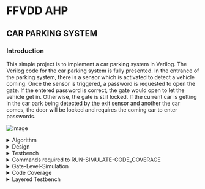 # FFVDD AHP
## CAR PARKING SYSTEM

### Introduction

This simple project is to implement a car parking system in Verilog. The Verilog code for the car parking system is fully presented.
In the entrance of the parking system, there is a sensor which is activated to detect a vehicle coming. Once the sensor is triggered, a password is requested to open the gate. If the entered password is correct, the gate would open to let the vehicle get in. Otherwise, the gate is still locked. If the current car is getting in the car park being detected by the exit sensor and another the car comes, the door will be locked and requires the coming car to enter passwords.

![image](https://github.com/ShashidharReddy01/FFVDD/assets/142148810/899e38f8-309d-4451-b9cf-fb4c76f3e77f)

<details>
<summary>Algorithm</summary>


1. Vehicle Detection:
   - When a vehicle approaches the entrance of the parking system, a sensor is activated to detect its presence.

2. Request for Password:
   - Once the sensor is triggered and a vehicle is detected, the system requests a password to open the gate. This is typically done via an input interface, such as a keypad or a mobile app.

3. Password Entry:
   - The driver or user of the vehicle enters the required password using the input interface.

4. Password Verification:
   - The entered password is compared to a pre-defined correct password or a database of authorized users. The system checks if the entered password is correct.

5. Gate Operation:
   - If the entered password is correct, the gate opens to allow the vehicle to enter the parking area.

6. Gate Locking:
   - If the entered password is incorrect, the gate remains locked. The vehicle is not granted access, and the driver may need to re-enter the correct password.

7. Exit Detection:
   - As a vehicle enters, it is detected by an entrance sensor. Simultaneously, the parking system keeps track of the vehicles within the parking area.

8. Preventing Multiple Entries:
   - If another vehicle approaches while the first vehicle is still in the process of entering and hasn't completely cleared the gate, the gate remains locked. The second vehicle will also need to enter the correct password.

9. Monitoring and Management:
   - The parking system may have monitoring and management capabilities, such as recording entry and exit times, managing access permissions, and providing data on parking availability.

This process ensures that only authorized vehicles with the correct password can enter the parking area. Additionally, it prevents multiple vehicles from entering simultaneously, maintaining security and control over access to the parking facility.
</details>

<details>
<summary>Design</summary>

```
module parking_system( 
                input clk,reset_n,
 input sensor_entrance, sensor_exit, 
 input [1:0] password_1, password_2,
 output wire GREEN_LED,RED_LED,
 output reg [6:0] HEX_1, HEX_2
    );
 parameter IDLE = 3'b000, WAIT_PASSWORD = 3'b001, WRONG_PASS = 3'b010, RIGHT_PASS = 3'b011,STOP = 3'b100;
 // Moore FSM : output just depends on the current state
 reg[2:0] current_state, next_state;
 reg[31:0] counter_wait;
 reg red_tmp,green_tmp;
 // Next state
 always @(posedge clk or negedge reset_n)
 begin
 if(~reset_n) 
 current_state = IDLE;
 else
 current_state = next_state;
 end
 // counter_wait
 always @(posedge clk or negedge reset_n) 
 begin
 if(~reset_n) 
 counter_wait <= 0;
 else if(current_state==WAIT_PASSWORD)
 counter_wait <= counter_wait + 1;
 else 
 counter_wait <= 0;
 end
 // change state
 always @(*)
 begin
 case(current_state)
 IDLE: begin
         if(sensor_entrance == 1)
 next_state = WAIT_PASSWORD;
 else
 next_state = IDLE;
 end
 WAIT_PASSWORD: begin
 if(counter_wait <= 3)
 next_state = WAIT_PASSWORD;
 else 
 begin
 if((password_1==2'b01)&&(password_2==2'b10))
 next_state = RIGHT_PASS;
 else
 next_state = WRONG_PASS;
 end
 end
 WRONG_PASS: begin
 if((password_1==2'b01)&&(password_2==2'b10))
 next_state = RIGHT_PASS;
 else
 next_state = WRONG_PASS;
 end
 RIGHT_PASS: begin
 if(sensor_entrance==1 && sensor_exit == 1)
 next_state = STOP;
 else if(sensor_exit == 1)
 next_state = IDLE;
 else
 next_state = RIGHT_PASS;
 end
 STOP: begin
 if((password_1==2'b01)&&(password_2==2'b10))
 next_state = RIGHT_PASS;
 else
 next_state = STOP;
 end
 default: next_state = IDLE;
 endcase
 end
 // LEDs and output, change the period of blinking LEDs here
 always @(posedge clk) begin 
 case(current_state)
 IDLE: begin
 green_tmp = 1'b0;
 red_tmp = 1'b0;
 HEX_1 = 7'b1111111; // off
 HEX_2 = 7'b1111111; // off
 end
 WAIT_PASSWORD: begin
 green_tmp = 1'b0;
 red_tmp = 1'b1;
 HEX_1 = 7'b000_0110; // E
 HEX_2 = 7'b010_1011; // n 
 end
 WRONG_PASS: begin
 green_tmp = 1'b0;
 red_tmp = ~red_tmp;
 HEX_1 = 7'b000_0110; // E
 HEX_2 = 7'b000_0110; // E 
 end
 RIGHT_PASS: begin
 green_tmp = ~green_tmp;
 red_tmp = 1'b0;
 HEX_1 = 7'b000_0010; // 6
 HEX_2 = 7'b100_0000; // 0 
 end
 STOP: begin
 green_tmp = 1'b0;
 red_tmp = ~red_tmp;
 HEX_1 = 7'b001_0010; // 5
 HEX_2 = 7'b000_1100; // P 
 end
 endcase
 end
 assign RED_LED = red_tmp  ;
 assign GREEN_LED = green_tmp;

endmodule
```
</details>
<details>
<summary>Testbench</summary>

```
module tb_parking_system;

  // Inputs
  reg clk;
  reg reset_n;
  reg sensor_entrance;
  reg sensor_exit;
  reg [1:0] password_1;
  reg [1:0] password_2;

  // Outputs
  wire GREEN_LED;
  wire RED_LED;
  wire [6:0] HEX_1;
  wire [6:0] HEX_2;
  // Instantiate the Unit Under Test (UUT)
  parking_system uut (
  .clk(clk), 
  .reset_n(reset_n), 
  .sensor_entrance(sensor_entrance), 
  .sensor_exit(sensor_exit), 
  .password_1(password_1), 
  .password_2(password_2), 
  .GREEN_LED(GREEN_LED), 
  .RED_LED(RED_LED), 
  .HEX_1(HEX_1), 
 .HEX_2(HEX_2)
 );
 initial begin
 clk = 0;
 forever #10 clk = ~clk;
 end
 initial begin
 // Initialize Inputs
 reset_n = 0;
 sensor_entrance = 0;
 sensor_exit = 0;
 password_1 = 0;
 password_2 = 0;
 // Wait 100 ns for global reset to finish
 #100;
      reset_n = 1;
 #20;
 sensor_entrance = 1;
 #1000;
 sensor_entrance = 0;
 password_1 = 1;
 password_2 = 2;
 #2000;
 sensor_exit =1;
 
 end
    
endmodule
```
</details>
<details>
<summary>Commands required to RUN-SIMULATE-CODE_COVERAGE</summary>
	
## Steps to start CADENCE on linux

&gt; create a folder in the desktop, with your srn/name

&gt; open the folder

&gt; right-click and create files for design and testbench,
eg. db_fsm.v and db_tb.v

&gt; right-click on the files and open them using gedit, save the design and
testbench codes in the respective files

&gt; right-click inside the folder and select open in terminal

&gt; enter the following commands in the terminal
`csh`

Enters the C-Shell

`source /home/&lt;install location`
&gt; `/cshrc`

&gt; Navigates to the Cadence Tools install path and starts the tool

Note: You can use the upper arrow in the terminal to navigate quickly to the already used paths/commands and use tab-key to auto-complete commands.

&gt; A new window appears that welcomes the user to the Cadence Design Suite,the following tools can be invoked in this window.

## Simulation Tool

&gt;To start reading the design and testbench files, to obtain a waveform in the Graphical User Interface (simvision), enter the following commands.
Note: No space between +access and +rw, but mandatory space between +rw and +gui. (make sure to follow all similar spacing patterns given in the tool reference)

&gt; ncverilog &lt;design&gt; &lt;testbench&gt; +access+rw +gui

eg. ncverilog db_fsm.v db_tb.v +access+rw +gui

Note: the +gui starts up the ncverilog GUI window.

&gt; navigate through the design hierarchy and select the signals you want to
analyze in the design browser (hold down ctrl-key while selecting), right-click
and select send to waveform

&gt; in the simvision window, select the play button, followed by the pause button
to start and stop the simulation. The simulation will end automatically if the
$finish statement is executed in the HDL.

&gt; select the ‘=’ symbol at the top right corner of the window, to fit the
waveform’s entirety in the same frame.

&gt; drag the red marker to the beginning of the waveform and select on the ‘+’
symbol on the top right corner, to magnify until the waveform pulses are
visible for verifying the functionality of the design.

## Code Coverage Check

&gt; ncverilog design.v tb.v +access+rw +gui +nccoverage+all

&gt; Check for the path of the file “cov_work” generated in the terminal then
type:

(Invoke Incisive Metrics Center)

&gt;enter the command ‘imc’ in the terminal which will launch the IMC GUI.

`imc`

&gt; In he IMC’s Graphical User Interface, you can navigate and select the file to
check the Code Coverage (block, branch, expression, toggle) and FSM
Coverage, represented in percentages.
</details>
<details>
<summary>Gate-Level-Simulation</summary>

![WhatsApp Image 2023-10-25 at 16 02 13_756b86be](https://github.com/ShashidharReddy01/FFVDD/assets/142148810/ba8b7af7-30aa-4c53-aa59-4524f9a23f38)

</details>
<details>
<summary>Code Coverage</summary>
  
![WhatsApp Image 2023-10-25 at 16 02 13_ab159753](https://github.com/ShashidharReddy01/FFVDD/assets/142148810/8fe49278-5036-461e-99bb-6288c754719a)

</details>

<details>
	<summary>Layered Testbench</summary>
<details>
<summary>Code Coverage</summary>

 ![WhatsApp Image 2023-11-22 at 17 39 12_43368b7d](https://github.com/ShashidharReddy01/FFVDD/assets/142148810/243d4ff5-3b00-449a-accb-5a9ed383ae46)

</details>
<details>
<summary>Simulation</summary>
	
![image](https://github.com/ShashidharReddy01/FFVDD/assets/142148810/b1f739e3-bcc8-43e5-a67a-7e201a1f8dc1)
</details>


<details>
<summary>Defines</summary>

 ```
`include "transaction.sv" 
`include "generator.sv"
`include "interface.sv"
`include "driver.sv"
`include "environment.sv"
`include "program.sv"
`include "parking_system.v"
`include "tb_top.sv"
```
</details>
<details>
<summary>Driver</summary>

 ```
class driver;
mailbox gen2driv;
virtual intf vif;
int no_transactions;
function new(virtual intf vif,mailbox gen2driv);
this.vif = vif;
this.gen2driv = gen2driv;
endfunction
task reset_n;
wait(vif.reset_n);
$display("reset_n started");
vif.sensor_entrance <= 0; 
vif.sensor_exit <= 0;
vif.password_1 <= 0;
vif.password_2 <= 0;
wait(!vif.reset_n);
$display("reset_n ended");
endtask

task main;
forever begin transaction trans; 
gen2driv.get(trans);
$display ("TRANSACTION NO = %0h", no_transactions) ;
vif.sensor_entrance <= trans.sensor_entrance;
vif.sensor_exit <= trans.sensor_exit;
vif.password_1 <= trans.password_1;
vif.password_2 <= trans.password_2; 
@(posedge vif.clk);
trans.GREEN_LED = vif.GREEN_LED;
trans.RED_LED = vif.RED_LED;
trans.HEX_1 = vif.HEX_1;
trans.HEX_2 = vif.HEX_2;
trans.display("OUTPUT");
@(posedge vif.clk);
no_transactions++;
end endtask
endclass

```
</details>
<details>
<summary>Environment</summary>

 ```
class environment;
generator gen; 
driver driv;
mailbox gen2driv;
virtual intf vif;
event ended;
function new(virtual intf vif);
this.vif = vif;
gen2driv = new();
gen = new(gen2driv, ended);
driv = new(vif,gen2driv);
endfunction
task pre_test; driv.reset_n();
endtask

task test;
fork gen.main();
driv.main();
join_any;
endtask
task post_test;
wait(ended.triggered);
wait (gen.repeat_count == driv.no_transactions);
endtask
task run;
pre_test();
test();
post_test();
$finish;
endtask
endclass
```
</details>
<details>
<summary>Interface</summary>

 ```
interface intf(input logic clk,reset_n);
logic sensor_entrance;
logic sensor_exit;
logic [1:0] password_1;
logic [1:0] password_2;
logic GREEN_LED;
logic RED_LED;
logic [6:0] HEX_1;
logic [6:0] HEX_2;

endinterface
```
</details>
<details>
<summary>Scoreboard</summary>

 ```
class scoreboard;

	virtual debounce_intf intf;
	mailbox gen2bfm;
	int no_transactions;
	
	function new(virtual debounce_intf intf ,mailbox gen2bfm);
	this.intf=intf;
	this.gen2bfm=gen2bfm;
	endfunction
	
	task reset;
		wait(intf.reset);
		$display("Resetting is on");
		intf.bfm_cb.sw<=0;
		//intf.bfm_cb.db<=0;
		wait(!intf.reset);
		$display("Reset done");
	endtask
	
	task main;
		forever begin
		transaction trans;
		gen2bfm.get(trans);
		$display("Transaction no=%0d",no_transactions);
		intf.bfm_cb.sw<=trans.sw;
		repeat(2)@(posedge intf.clk);
		trans.db=intf.bfm_cb.db;
		trans.display();
		no_transactions++;
		end 
	endtask
endclass 
```
</details>
<details>
<summary>tb_top</summary>

 ```
module tb_top;
bit clk;
bit reset_n;
intf vif(clk,reset_n);
test t1(vif);
parking_system dut(.clk(vif.clk),.reset_n(vif.reset_n),.sensor_entrance(vif.sensor_entrance),.sensor_exit(vif.sensor_exit),.password_1(vif.password_1),.password_2(vif.password_2),
.GREEN_LED(vif.GREEN_LED),
.RED_LED(vif.RED_LED),
.HEX_1(vif.HEX_1),
.HEX_2(vif.HEX_2)
);

always #5 clk = ~clk;
always #100 reset_n = ~reset_n;
initial begin
reset_n = 1;
end

cov_idle: cover property (@(posedge clk) (clk==1) ##1 (clk==0));
cov_something: cover property (@(posedge clk) (vif.sensor_entrance==1) ##1 (vif.GREEN_LED==1));
endmodule

/*
// States
cov_idle: cover property (@(posedge clk) (state==IDLE)); //Tests if idle state is reached
cov_wait_password: cover property (@(posedge clk) (state==WAIT_PASSWORD)); //Tests if wait password state is reached
cov_wrong_pass: cover property (@(posedge clk) (state==WRONG_PASS));//Tests if wrong password state is reached
cov_right_pass: cover property (@(posedge clk) (state==RIGHT_PASS));//Tests if right password state is reached
cov_stop: cover property (@(posedge clk) (state==STOP));//Tests if stop state is reached

// Transitions
cov_idle_to_wait_password: cover property (@(posedge clk) (state==IDLE) ##1 (state==WAIT_PASSWORD));
cov_wait_password_to_right_pass: cover property (@(posedge clk) (state==WAIT_PASSWORD) ##1 (state==RIGHT_PASS));
cov_wait_password_to_wrong_pass: cover property (@(posedge clk) (state==WAIT_PASSWORD) ##1 (state==WRONG_PASS));
cov_right_pass_to_stop: cover property (@(posedge clk) (state==RIGHT_PASS) ##1 (state==STOP));
cov_wrong_pass_to_right_pass: cover property (@(posedge clk) (state==WRONG_PASS) ##1 (state==RIGHT_PASS));
cov_wrong_pass_to_wrong_pass: cover property (@(posedge clk) (state==WRONG_PASS) ##1 (state==WRONG_PASS));
cov_right_pass_to_right_pass: cover property (@(posedge clk) (state==RIGHT_PASS) ##1 (state==RIGHT_PASS));
cov_right_stop_to_stop: cover property (@(posedge clk) (state==STOP) ##1 (state==STOP));
*/
```
</details>
<details>
<summary>Transaction</summary>

 ```
class transaction;
rand bit sensor_entrance;
rand bit sensor_exit;
rand bit [1:0] password_1;
rand bit [1:0] password_2;
bit GREEN_LED;
bit RED_LED;
bit [6:0] HEX_1;
bit [6:0] HEX_2;
function void display(string name);
$display("--------");
$display("\t sensor entrance = %0b, \t sensor exit = %0h, \t password 1 = %0h, \t password 1 = %0h",sensor_entrance,sensor_exit,password_1,password_2);
$display("\t GREEN_LED = %0b, \t RED_LED = %0b, HEX_1 = %0h, \t HEX_2 = %0h",GREEN_LED,RED_LED,HEX_1,HEX_2);
$display("--------");
endfunction
endclass
```
</details>
<details>
<summary>Assertions</summary>

 ```
module assertions;

//states
property p1;
@(posedge clk) (state==IDLE); //Tests if idle state is reached
endproperty
a1:assert property(p1);

property p2;
@(posedge clk) (state==WAIT_PASSWORD); //Tests if wait password state is reached
endproperty
a2:assert property(p2);

property p3;
@(posedge clk) (state==WRONG_PASS);//Tests if wrong password state is reached
endproperty
a3:assert property(p3);

property p4;
@(posedge clk) (state==RIGHT_PASS);//Tests if right password state is reached
endproperty
a4:assert property(p4);


property p5;
@(posedge clk) (state==STOP);//Tests if stop state is reached
endproperty
a5:assert property(p5);


//transitions
property p6;
@(posedge clk) (state==IDLE) ##1 (state==WAIT_PASSWORD);
endproperty
a6:assert property(p6);

property p7;
@(posedge clk) (state==WAIT_PASSWORD) ##1 (state==RIGHT_PASS);
endproperty
a7:assert property(p7);

property p8;
@(posedge clk) (state==WAIT_PASSWORD) ##1 (state==WRONG_PASS);
endproperty
a8:assert property(p8);

property p9;
@(posedge clk) (state==RIGHT_PASS) ##1 (state==STOP);
endproperty
a9:assert property(p9);

property p10;
@(posedge clk) (state==WRONG_PASS) ##1 (state==RIGHT_PASS);
endproperty
a10:assert property(p10);

property p11;
@(posedge clk) (state==WRONG_PASS) ##1 (state==WRONG_PASS);
endproperty
a11:assert property(p11);

property p12;
@(posedge clk) (state==RIGHT_PASS) ##1 (state==RIGHT_PASS);
endproperty
a12:assert property(p12);

property p13;
@(posedge clk) (state==STOP) ##1 (state==STOP);
endproperty
a13:assert property(p13);

endmodule
```
</details>
<details>
<summary>Cover Properties</summary>

 ```
module cover_properties;

// States
cov_idle: cover property (@(posedge clk) (state==IDLE); //Tests if idle state is reached
cov_wait_password: cover property (@(posedge clk) state==WAIT_PASSWORD); //Tests if wait password state is reached
cov_wrong_pass: cover property (@(posedge clk) state==WRONG_PASS);//Tests if wrong password state is reached
cov_right_pass: cover property (@(posedge clk) state==RIGHT_PASS);//Tests if right password state is reached
cov_stop: cover property (@(posedge clk) state==STOP);//Tests if stop state is reached

// Transitions
cov_idle_to_wait_password: cover property (@(posedge clk) (state==IDLE ##1 state==WAIT_PASSWORD));
cov_wait_password_to_right_pass: cover property (@(posedge clk) (state==WAIT_PASSWORD ##1 state==RIGHT_PASS));
cov_wait_password_to_wrong_pass: cover property (@(posedge clk) (state==WAIT_PASSWORD ##1 state==WRONG_PASS));
cov_right_pass_to_stop: cover property (@(posedge(clk) (state==RIGHT_PASS ##1 state==STOP));
cov_wrong_pass_to_right_pass: cover property (@(posedge clk) (state==WRONG_PASS ##1 state==RIGHT_PASS));
cov_wrong_pass_to_wrong_pass: cover property (@(posedge clk) (state==WRONG_PASS ##1 state==WRONG_PASS));
cov_right_pass_to_right_pass: cover property (@(posedge clk) (state==RIGHT_PASS ##1 state==RIGHT_PASS));
cov_right_stop_to_stop: cover property (@(posedge clk) (state==STOP ##1 state==STOP));

endmodule
```
</details>
<details>
<summary>Generator</summary>

 ```
class generator;
rand transaction trans; mailbox gen2driv; int repeat_count;
event ended;
function new(mailbox gen2driv, event ended);
this.gen2driv = gen2driv;
this.ended = ended;
endfunction
task main;
repeat (repeat_count) begin
trans = new();
if(!trans.randomize()) $fatal("Randomization Failed");
gen2driv.put (trans);
end
-> ended;
endtask
endclass
```
</details>

</details>
